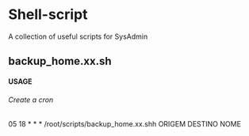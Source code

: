 # Shell-script
A collection of useful scripts for SysAdmin



## backup_home.xx.sh

#### USAGE

###### Create a cron
05 18 * * * /root/scripts/backup_home.xx.shh ORIGEM  DESTINO NOME
